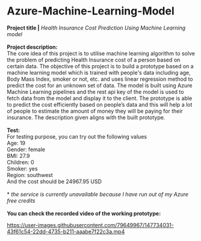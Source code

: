 # Azure-Machine-Learning-Model
**Project title |** *Health Insurance Cost Prediction Using Machine Learning model*<br><br>
**Project description:**<br>
The core idea of this project is to utilise machine learning algorithm to solve the problem of predicting Health Insurance cost of a person based on certain data. The objective of this project is to build a prototype based on a machine learning model which is trained with people's data including age, Body Mass Index, smoker or not, etc. and uses linear regression method to predict the cost for an unknown set of data. The model is built using Azure Machine Learning pipelines and the rest api key of the model is used to fetch data from the model and display it to the client. The prototype is able to predict the cost efficiently based on people’s data and this will help a lot of people to estimate the amount of money they will be paying for their insurance. The description given aligns with the built prototype.<br><br>
**Test:**<br>
For testing purpose, you can try out the following values<br>
Age: 19<br>
Gender: female<br>
BMI: 27.9<br>
Children: 0<br>
Smoker: yes<br>
Region: southwest<br>
And the cost should be 24967.95 USD<br>
<br>* *the service is currently unavailable because I have run out of my Azure free credits*<br><br>
**You can check the recorded video of the working prototype:**



https://user-images.githubusercontent.com/79649967/147734031-43f61c54-22dd-4735-b211-aaabe7f22c3a.mp4

